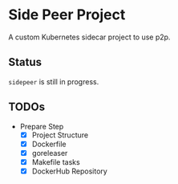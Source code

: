 # Side Peer Project
A custom Kubernetes sidecar project to use p2p.

## Status
`sidepeer` is still in progress.

## TODOs
- Prepare Step
    - [x] Project Structure
    - [x] Dockerfile
    - [x] goreleaser
    - [x] Makefile tasks
    - [x] DockerHub Repository
